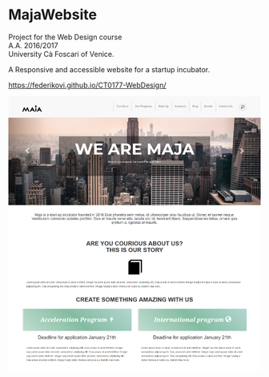 # MajaWebsite

Project for the Web Design course <br>
A.A. 2016/2017 <br>
University Cà Foscari of Venice.

A Responsive and accessible website for a startup incubator.

https://federikovi.github.io/CT0177-WebDesign/

<img src="capture.png" >
